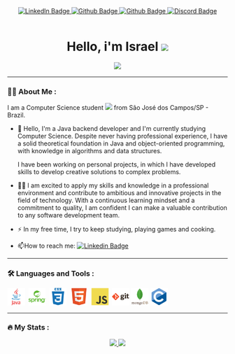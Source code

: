 <div id="header" align="center">
  

  <div id="badges">
    <a href="https://www.linkedin.com/in/israelvmachado/">
      <img src="https://img.shields.io/badge/LinkedIn-blue?style=for-the-badge&logo=linkedin&logoColor=white" alt="LinkedIn Badge"/>
    </a>
    <a href="https://github.com/israel-machado">
      <img src="https://img.shields.io/badge/Github-black?style=for-the-badge&logo=github&logoColor=white" alt="Github Badge"/>
    </a>
    <a href="mailto:israelmach26@gmail.com">
      <img src="https://img.shields.io/badge/Gmail-red?style=for-the-badge&logo=gmail&logoColor=white" alt="Github Badge"/>
    </a>
    <a href="https://discordapp.com/users/63698993770663936">
      <img src="https://img.shields.io/badge/Discord-gray?style=for-the-badge&logo=discord&logoColor=white" alt="Discord Badge"/>
    </a>
  </div>
  
  <img src="https://komarev.com/ghpvc/?username=israel-machado&style=flat-square&color=blue" alt=""/> 
  <h1>
    Hello, i'm Israel
    <img src="https://media.giphy.com/media/hvRJCLFzcasrR4ia7z/giphy.gif" width="30px"/>
  </h1>  
</div>

<div align="center">
  <img src="https://media.giphy.com/media/yVtyKFfMYsQnOwEpS2/giphy.gif"/>
</div>

---

### :man_technologist: About Me :
I am a Computer Science student <img src="https://media.giphy.com/media/WUlplcMpOCEmTGBtBW/giphy.gif" width="30"> from São José dos Campos/SP - Brazil.

- :rocket: Hello, I'm a Java backend developer and I'm currently studying Computer Science. Despite never having professional experience, I have a solid theoretical foundation in Java and object-oriented programming, with knowledge in algorithms and data structures.

    I have been working on personal projects, in which I have developed skills to develop creative solutions to complex problems.

- :technologist: I am excited to apply my skills and knowledge in a professional environment and contribute to ambitious and innovative projects in the field of technology. With a continuous learning mindset and a commitment to quality, I am confident I can make a valuable contribution to any software development team.

- :zap: In my free time, I try to keep studying, playing games and cooking.

- :mailbox:How to reach me: [![Linkedin Badge](https://img.shields.io/badge/-israel-blue?style=flat&logo=Linkedin&logoColor=white)](https://www.linkedin.com/in/israelvmachado/)

---

### :hammer_and_wrench: Languages and Tools :

<div>
  <img src="https://github.com/devicons/devicon/blob/master/icons/java/java-original-wordmark.svg" title="Java" alt="Java" width="40" height="40"/>&nbsp;
  <img src="https://github.com/devicons/devicon/blob/master/icons/spring/spring-original-wordmark.svg" title="Spring" alt="Spring" width="40" height="40"/>&nbsp;
  <img src="https://github.com/devicons/devicon/blob/master/icons/css3/css3-plain-wordmark.svg"  title="CSS3" alt="CSS" width="40" height="40"/>&nbsp;
  <img src="https://github.com/devicons/devicon/blob/master/icons/html5/html5-original.svg" title="HTML5" alt="HTML" width="40" height="40"/>&nbsp;
  <img src="https://github.com/devicons/devicon/blob/master/icons/javascript/javascript-original.svg" title="JavaScript" alt="JavaScript" width="40" height="40"/>&nbsp;
  <img src="https://github.com/devicons/devicon/blob/master/icons/git/git-original-wordmark.svg" title="Git" **alt="Git" width="40" height="40"/>
  <img src="https://github.com/devicons/devicon/blob/master/icons/mongodb/mongodb-original-wordmark.svg" title="MongoDB" **alt="MongoDB" width="40" height="40"/>
  <img src="https://github.com/devicons/devicon/blob/master/icons/c/c-original.svg" title="C" **alt="C" width="40" height="40"/>
</div>

---

### :fire: My Stats :
<div align="center">
  <a href="https://github.com/israel-machado">
    <img height= "180em" src="https://github-readme-stats-sigma-five.vercel.app/api?username=israel-machado&show_icons=true&theme=tokyonight"/>
    <img height= "180em" src="https://github-readme-stats-sigma-five.vercel.app/api/top-langs/?username=israel-machado&layout=compact&hide=makefile&langs_count=7&theme=tokyonight"/>
</div>


<!---
israel-machado/israel-machado is a ✨ special ✨ repository because its `README.md` (this file) appears on your GitHub profile.
You can click the Preview link to take a look at your changes.
--->
